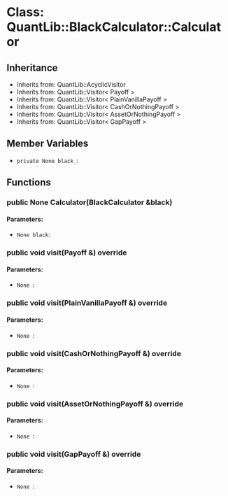# Class: QuantLib::BlackCalculator::Calculator

## Inheritance
- Inherits from: QuantLib::AcyclicVisitor
- Inherits from: QuantLib::Visitor< Payoff >
- Inherits from: QuantLib::Visitor< PlainVanillaPayoff >
- Inherits from: QuantLib::Visitor< CashOrNothingPayoff >
- Inherits from: QuantLib::Visitor< AssetOrNothingPayoff >
- Inherits from: QuantLib::Visitor< GapPayoff >

## Member Variables
- `private None black_`: 

## Functions
### public None Calculator(BlackCalculator &black)

#### Parameters:
- `None black`: 

### public void visit(Payoff &) override

#### Parameters:
- `None `: 

### public void visit(PlainVanillaPayoff &) override

#### Parameters:
- `None `: 

### public void visit(CashOrNothingPayoff &) override

#### Parameters:
- `None `: 

### public void visit(AssetOrNothingPayoff &) override

#### Parameters:
- `None `: 

### public void visit(GapPayoff &) override

#### Parameters:
- `None `: 

